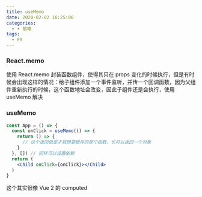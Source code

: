 ```yaml
---
title: useMemo
date: 2020-02-02 16:25:06
categories:
  - - 前端
tags:
  - FX
---
```



### React.memo

使用 React.memo 封装函数组件，使得其只在 props 变化的时候执行，但是有时候会出现这样的情况：给子组件添加一个事件监听，并传一个回调函数，因为父组件重新执行的时候，这个函数地址会改变，因此子组件还是会执行，使用 useMemo 解决

### useMemo

```jsx harmony
const App = () => {
  const onClick = useMemo(() => {
    return () => {
      // 这个返回值是才我想要缓存的那个函数，也可以返回一个对象
    }
  }, []) // 同样可以设置依赖
  return (
    <Child onClick={onClick}></Child>
  )
}
```

这个其实很像 Vue 2 的 computed

